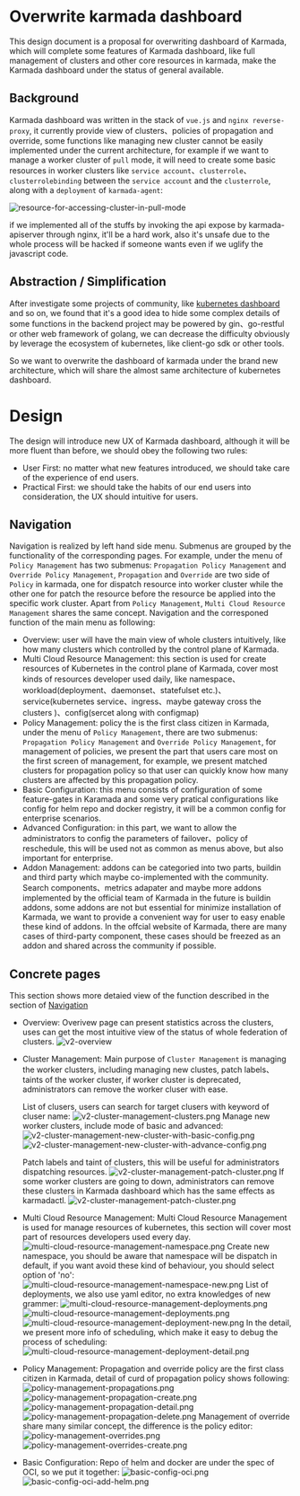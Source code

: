 # Overwrite karmada dashboard
This design document is a proposal for overwriting dashboard of Karmada, which will complete some features of Karmada dashboard, like full management of clusters and other core resources in karmada, make the Karmada dashboard under the status of general available.


## Background
Karmada dashboard was written in the stack of `vue.js` and `nginx reverse-proxy`, it currently provide view of clusters、policies of propagation and override, some functions like managing new cluster cannot be easily implemented under the current architecture, for example if we want to manage a worker cluster of `pull` mode, it will need to create some basic resources in worker clusters like `service account`、`clusterrole`、`clusterrolebinding` between the `service account` and the `clusterrole`, along with a `deployment` of `karmada-agent`:

![resource-for-accessing-cluster-in-pull-mode](../images/resource-for-accessing-cluster-in-pull-mode.png)

if we implemented all of the stuffs by invoking the api expose by karmada-apiserver through nginx, it'll be a hard work, also it's unsafe due to the whole process will be hacked if someone wants even if we uglify the javascript code.

## Abstraction / Simplification
After investigate some projects of community, like [kubernetes dashboard](https://github.com/kubernetes/dashboard) and so on, we found that it's a good idea to hide some complex details of some functions in the backend project may be powered by gin、go-restful or other web framework of golang, we can decrease the difficulty obviously by leverage the ecosystem of kubernetes, like client-go sdk or other tools.

So we want to overwrite the dashboard of karmada under the brand new architecture, which will share the almost same architecture of kubernetes dashboard.


# Design
The design will introduce new UX of Karmada dashboard, although it will be more fluent than before, we should obey the following two rules:
- User First: no matter what new features  introduced, we should take care of the experience of end users.
- Practical First: we should take the habits of our end users into consideration, the UX should intuitive for users.

## Navigation
Navigation is realized by left hand side menu. Submenus are grouped by the functionality of the corresponding pages. For example, under the menu of `Policy Management` has two submenus: `Propagation Policy Management` and `Override Policy Management`, `Propagation` and `Override` are two side of `Policy` in karmada, one for dispatch resource into worker cluster while the other one for patch the resource before the resource be applied into the specific work cluster. Apart from `Policy Management`, `Multi Cloud Resource Management` shares the same concept. Navigation and the corresponed function of the main menu as following:
- Overview: user will have the main view of whole clusters intuitively, like how many clusters which controlled by the control plane of Karmada.
- Multi Cloud Resource Management: this section is used for create resources of Kubernetes in the control plane of Karmada, cover most kinds of resources developer used daily, like namespace、workload(deployment、daemonset、statefulset etc.)、service(kubernetes service、ingress、maybe gateway cross the clusters )、config(sercet along with configmap)
- Policy Management: policy the is the first class citizen in Karmada, under the menu of `Policy Management`, there are two submenus: `Propagation Policy Management` and `Override Policy Management`, for management of policies, we present the part that users care most on the first screen of management, for example, we present matched clusters for propagation policy so that user can quickly know how many clusters are affected by this propagation policy.
- Basic Configuration: this menu consists of configuration of some feature-gates in Karamada and some very pratical configurations like config for helm repo and docker registry, it will be a common config for enterprise scenarios.
- Advanced Configuration: in this part, we want to allow the administrators to config the parameters of failover、policy of reschedule, this will be used not as common as menus above, but also important for enterprise.
- Addon Management: addons can be categoried into two parts, buildin and third party which maybe co-implemented with the community. Search components、metrics adapater and maybe more addons implemented by the official team of Karmada in the future is buildin addons, some addons are not but essential for minimize installation of Karmada, we want to provide a convenient way for user to easy enable these kind of addons. In the offcial website of Karmada, there are many cases of third-party component, these cases should be freezed as an addon and shared across the community if possible.

## Concrete pages
This section shows more detaied view of the function described in the section of [Navigation](#navigation)
- Overview:
  Overivew page can present statistics across the clusters, uses can get the most intuitive view of the status of whole federation of clusters. 
  ![v2-overview](../images/v2-overview.png)

- Cluster Management: 
  Main purpose of `Cluster Management` is managing the worker clusters, including managing new clustes, patch labels、taints of the worker cluster, if worker cluster is deprecated, administrators can remove the worker cluser with ease.
  
  List of clusers, users can search for target clusers with keyword of cluser name:
  ![v2-cluster-management-clusters.png](../images/v2-cluster-management-clusters.png)
  Manage new worker clusters, include mode of basic and advanced:
  ![v2-cluster-management-new-cluster-with-basic-config.png](../images/v2-cluster-management-new-cluster-with-basic-config.png)
  ![v2-cluster-management-new-cluster-with-advance-config.png](../images/v2-cluster-management-new-cluster-with-advance-config.png)
  
  Patch labels and taint of clusters, this will be useful for administrators dispatching resources.
  ![v2-cluster-management-patch-cluster.png](../images/v2-cluster-management-patch-cluster.png)
  If some worker clusters are going to down, administrators can remove these clusters in Karmada dashboard which has the same effects as karmadactl.
  ![v2-cluster-management-patch-cluster.png](../images/v2-cluster-management-delete-cluster.png)


- Multi Cloud Resource Management:
 Multi Cloud Resource Management is used for manage resources of kubernetes, this section will cover most part of resources developers used every day.
 ![multi-cloud-resource-management-namespace.png](../images/multi-cloud-resource-management-namespace.png)
 Create new namespace, you should be aware that namespace will be dispatch in default, if you want avoid these kind of behaviour, you should select option of 'no':
 ![multi-cloud-resource-management-namespace-new.png](../images/multi-cloud-resource-management-namespace-new.png)
 List of deployments, we also use yaml editor, no extra knowledges of new grammer:
 ![multi-cloud-resource-management-deployments.png](../images/multi-cloud-resource-management-deployments.png)
 ![multi-cloud-resource-management-deployments.png](../images/multi-cloud-resource-management-deployments.png)
 ![multi-cloud-resource-management-deployment-new.png](../images/multi-cloud-resource-management-deployment-new.png)
 In the detail, we present more info of scheduling, which make it easy to debug the process of scheduling:
 ![multi-cloud-resource-management-deployment-detail.png](../images/multi-cloud-resource-management-deployment-detail.png)
- Policy Management:
  Propagation and override policy are the first class citizen in Karmada, detail of curd of propagation policy shows following:
  ![policy-management-propagations.png](../images/policy-management-propagations.png)
  ![policy-management-propagation-create.png](../images/policy-management-propagation-create.png)
  ![policy-management-propagation-detail.png](../images/policy-management-propagation-detail.png)
  ![policy-management-propagation-delete.png](../images/policy-management-propagation-delete.png)
  Management of override share many similar concept, the difference is the policy editor: 
  ![policy-management-overrides.png](../images/policy-management-overrides.png)
  ![policy-management-overrides-create.png](../images/policy-management-overrides-create.png)

- Basic Configuration: 
  Repo of helm and docker are under the spec of OCI, so we put it together:
  ![basic-config-oci.png](../images/basic-config-oci.png)
  ![basic-config-oci-add-helm.png](../images/basic-config-oci-add-helm.png)
